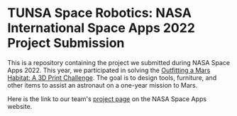 # TUNSA Space Robotics: NASA International Space Apps 2022 Project Submission
This is a repository containing the project we submitted during NASA Space Apps 2022. This year, we participated in solving the [Outfitting a Mars Habitat: A 3D Print Challenge](https://2022.spaceappschallenge.org/challenges/2022-challenges/mars-habitat). The goal is to design tools, furniture, and other items to assist an astronaut on a one-year mission to Mars.

Here is the link to our team's [project page](https://2022.spaceappschallenge.org/challenges/2022-challenges/mars-habitat/teams/tunsa-space-robotics/project) on the NASA Space Apps website.
